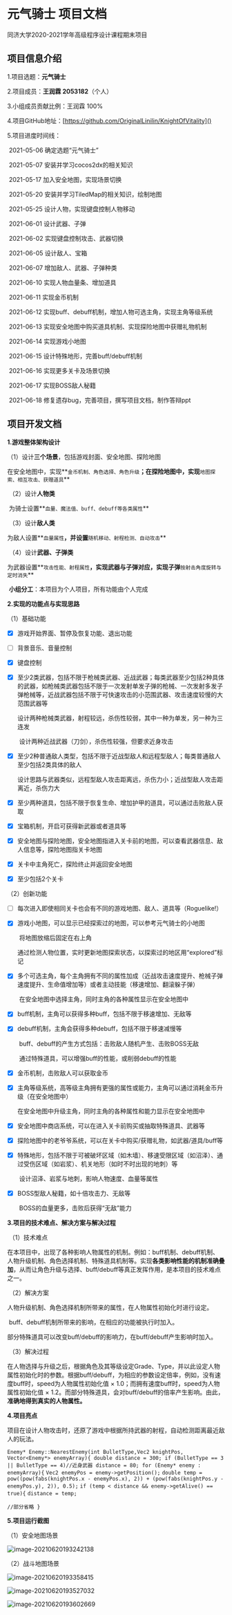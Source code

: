 #     元气骑士 项目文档

同济大学2020-2021学年高级程序设计课程期末项目

## 项目信息介绍

1.项目选题：**元气骑士**

2.项目成员：**王润霖  2053182**（个人）

3.小组成员贡献比例：王润霖  100%

4.项目GitHub地址：[https://github.com/OriginalLinilin/KnightOfVitality]()

5.项目进度时间线：

​    2021-05-06    确定选题“元气骑士”

​    2021-05-07    安装并学习cocos2dx的相关知识

​    2021-05-17    加入安全地图，实现场景切换

​    2021-05-20    安装并学习TiledMap的相关知识，绘制地图

​    2021-05-25    设计人物，实现键盘控制人物移动

​    2021-06-01    设计武器、子弹

​    2021-06-02    实现键盘控制攻击、武器切换

​    2021-06-05    设计敌人、宝箱

​    2021-06-07    增加敌人、武器、子弹种类

​    2021-06-10    实现人物血量条、增加道具

​    2021-06-11    实现金币机制

​    2021-06-12    实现buff、debuff机制，增加人物可选主角，实现主角等级系统

​    2021-06-13    实现安全地图中购买道具机制、实现探险地图中获赠礼物机制

​    2021-06-14    实现游戏小地图

​    2021-06-15    设计特殊地形，完善buff/debuff机制

​    2021-06-16    实现更多关卡及场景切换

​    2021-06-17    实现BOSS敌人秘籍

​    2021-06-18    修复遗存bug，完善项目，撰写项目文档，制作答辩ppt

## 项目开发文档

**1.游戏整体架构设计**

​    （1）设计**三个场景**，包括游戏封面、安全地图、探险地图

​              在安全地图中，实现**`金币机制、角色选择、角色升级`**；在探险地图中，实现**`地图探索、相互攻击、获赠道具`**

​    （2）设计**人物类**

​              为骑士设置**`血量、魔法值、buff、debuff等各类属性`**

​    （3）设计**敌人类**

​              为敌人设置**`血量属性`**，并设置**`随机移动、射程检测、自动攻击`**

​    （4）设计**武器、子弹类**

​              为武器设置**`攻击性能、射程属性`**，实现武器与子弹对应，实现子弹**`按射击角度旋转与定时消失`**

​      **小组分工**：本项目为个人项目，所有功能由个人完成

**2.实现的功能点与实现思路**

（1）基础功能

- [x] 游戏开始界面、暂停及恢复功能、退出功能

- [ ] 背景音乐、音量控制

- [x] 键盘控制

- [x] 至少2类武器，包括不限于枪械类武器、近战武器；每类武器至少包括2种具体的武器，如枪械类武器包括不限于一次发射单发子弹的枪械、一次发射多发子弹枪械等，近战武器包括不限于可快速攻击的小范围武器、攻击速度较慢的大范围武器等

  ​    设计两种枪械类武器，射程较远，杀伤性较弱，其中一种为单发，另一种为三连发

  ​    设计两种近战武器（刀剑），杀伤性较强，但要求近身攻击

- [x] 至少2种普通敌人类型，包括不限于近战型敌人和远程型敌人；每类普通敌人至少包括2类具体的敌人

  ​    设计思路与武器类似，远程型敌人攻击距离远，杀伤力小；近战型敌人攻击距离近，杀伤力大

- [x] 至少两种道具，包括不限于恢复生命、增加护甲的道具，可以通过击败敌人获取

- [x] 宝箱机制，开启可获得新武器或者道具等

- [x] 安全地图与探险地图，安全地图指进入关卡前的地图，可以查看武器信息、敌人信息等，探险地图指关卡地图

- [x] 关卡中主角死亡，探险终止并返回安全地图

- [x] 至少包括2个关卡

（2）创新功能

- [ ] 每次进入即使相同关卡也会有不同的游戏地图、敌人、道具等（Roguelike!）

- [x] 游戏小地图，可以显示已经探索过的地图，可以参考元气骑士的小地图

  ​    将地图放缩后固定在右上角

  ​    通过检测人物位置，实时更新地图探索状态，以探索过的地区用“explored”标记

- [x] 多个可选主角，每个主角拥有不同的属性加成（近战攻击速度提升、枪械子弹速度提升、生命值增加等）或者主动技能（移速增加、翻滚躲子弹）

  ​    在安全地图中选择主角，同时主角的各种属性显示在安全地图中

- [x] buff机制，主角可以获得多种buff，包括不限于移速增加、无敌等

- [x] debuff机制，主角会获得多种debuff，包括不限于移速减慢等

  ​    buff、debuff的产生方式包括：击败敌人随机产生、击败BOSS无敌

  ​    通过特殊道具，可以增强buff的性能，或削弱debuff的性能

- [x] 金币机制，击败敌人可以获取金币

- [x] 主角等级系统，高等级主角拥有更强的属性或能力，主角可以通过消耗金币升级（在安全地图中）

  ​    在安全地图中升级主角，同时主角的各种属性和能力显示在安全地图中

- [x] 安全地图中商店系统，可以在进入关卡前购买或抽取特殊道具、武器等

- [x] 探险地图中的老爷爷系统，可以在关卡中购买/获赠礼物，如武器/道具/buff等

- [x] 特殊地形，包括不限于可被破坏区域（如木墙）、移速受限区域（如沼泽）、通过受伤区域（如岩浆）、机关地形（如时不时出现的地刺）等

  ​    设计沼泽、岩浆与地刺，影响人物速度、血量等属性

- [x] BOSS型敌人秘籍，如十倍攻击力、无敌等

  ​    BOSS的血量更多，击败后获得“无敌”能力

**3.项目的技术难点、解决方案与解决过程**

​    （1）技术难点

​              在本项目中，出现了各种影响人物属性的机制。例如：buff机制、debuff机制、人物升级机制、角色选择机制、特殊道具机制等。实现**各类影响性能的机制准确叠加**，从而让角色升级与选择、buff/debuff等真正发挥作用，是本项目的技术难点之一。

​    （2）解决方案

​              人物升级机制、角色选择机制所带来的属性，在人物属性初始化时进行设定。

​              buff、debuff机制所带来的影响，在相应的功能被执行时加入。

​              部分特殊道具可以改变buff/debuff的影响力，在buff/debuff产生影响时加入。

​    （3）解决过程

​              在人物选择与升级之后，根据角色及其等级设定Grade、Type，并以此设定人物属性初始化时的参数。根据buff/debuff，为相应的参数设定倍率，例如，没有速度buff时，speed为人物属性初始化值 × 1.0；而拥有速度buff时，speed为人物属性初始化值 × 1.2。而部分特殊道具，会对buff/debuff的倍率产生影响。由此，**准确地得到真实的人物属性。**

**4.项目亮点**

​    项目在设计人物攻击时，还原了游戏中根据所持武器的射程，自动检测距离最近敌人的玩法。

`Enemy* Enemy::NearestEnemy(int BulletType,Vec2 knightPos, Vector<Enemy*> enemyArray){
	double distance = 300;
	if (BulletType == 3 || BulletType == 4)//近身武器
		distance = 80;
	for (Enemy* enemy : enemyArray){`
		`Vec2 enemyPos = enemy->getPosition();`
		`double temp = pow((pow(fabs(knightPos.x - enemyPos.x), 2)) + (pow(fabs(knightPos.y - enemyPos.y), 2)), 0.5);`
		`if (temp < distance && enemy->getAlive() == true){`
			`distance = temp;`

`//部分省略 }`

**5.项目运行截图**

（1）安全地图场景

![image-20210620193242138](C:\Users\lenovo\AppData\Roaming\Typora\typora-user-images\image-20210620193242138.png)

（2）战斗地图场景

![image-20210620193358415](C:\Users\lenovo\AppData\Roaming\Typora\typora-user-images\image-20210620193358415.png)

![image-20210620193527032](C:\Users\lenovo\AppData\Roaming\Typora\typora-user-images\image-20210620193527032.png)

![image-20210620193602669](C:\Users\lenovo\AppData\Roaming\Typora\typora-user-images\image-20210620193602669.png)

